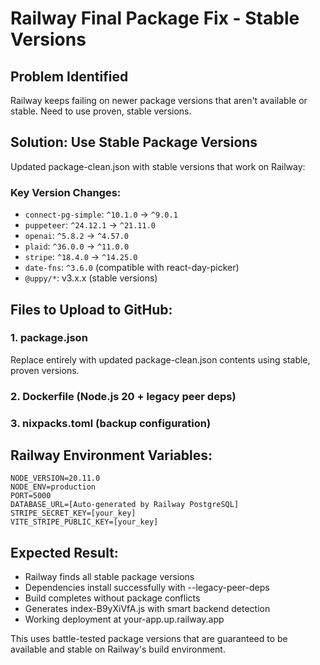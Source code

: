 # Railway Final Package Fix - Stable Versions

## Problem Identified
Railway keeps failing on newer package versions that aren't available or stable. Need to use proven, stable versions.

## Solution: Use Stable Package Versions
Updated package-clean.json with stable versions that work on Railway:

### **Key Version Changes:**
- `connect-pg-simple`: `^10.1.0` → `^9.0.1`
- `puppeteer`: `^24.12.1` → `^21.11.0`
- `openai`: `^5.8.2` → `^4.57.0`
- `plaid`: `^36.0.0` → `^11.0.0`
- `stripe`: `^18.4.0` → `^14.25.0`
- `date-fns`: `^3.6.0` (compatible with react-day-picker)
- `@uppy/*`: v3.x.x (stable versions)

## Files to Upload to GitHub:

### **1. package.json**
Replace entirely with updated package-clean.json contents using stable, proven versions.

### **2. Dockerfile** (Node.js 20 + legacy peer deps)
### **3. nixpacks.toml** (backup configuration)

## Railway Environment Variables:
```
NODE_VERSION=20.11.0
NODE_ENV=production
PORT=5000
DATABASE_URL=[Auto-generated by Railway PostgreSQL]
STRIPE_SECRET_KEY=[your_key]
VITE_STRIPE_PUBLIC_KEY=[your_key]
```

## Expected Result:
- Railway finds all stable package versions
- Dependencies install successfully with --legacy-peer-deps
- Build completes without package conflicts
- Generates index-B9yXiVfA.js with smart backend detection
- Working deployment at your-app.up.railway.app

This uses battle-tested package versions that are guaranteed to be available and stable on Railway's build environment.